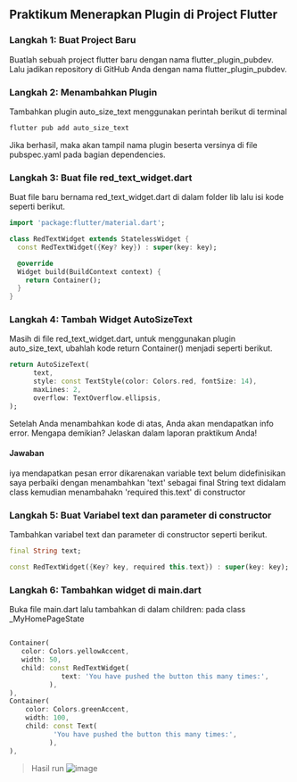 ## Praktikum Menerapkan Plugin di Project Flutter

### Langkah 1: Buat Project Baru
Buatlah sebuah project flutter baru dengan nama flutter_plugin_pubdev. Lalu jadikan repository di GitHub Anda dengan nama flutter_plugin_pubdev.

### Langkah 2: Menambahkan Plugin
Tambahkan plugin auto_size_text menggunakan perintah berikut di terminal
~~~Dart
flutter pub add auto_size_text
~~~
Jika berhasil, maka akan tampil nama plugin beserta versinya di file pubspec.yaml pada bagian dependencies.

### Langkah 3: Buat file red_text_widget.dart
Buat file baru bernama red_text_widget.dart di dalam folder lib lalu isi kode seperti berikut.
~~~Dart
import 'package:flutter/material.dart';

class RedTextWidget extends StatelessWidget {
  const RedTextWidget({Key? key}) : super(key: key);

  @override
  Widget build(BuildContext context) {
    return Container();
  }
}
~~~

### Langkah 4: Tambah Widget AutoSizeText
Masih di file red_text_widget.dart, untuk menggunakan plugin auto_size_text, ubahlah kode return Container() menjadi seperti berikut.

~~~Dart
return AutoSizeText(
      text,
      style: const TextStyle(color: Colors.red, fontSize: 14),
      maxLines: 2,
      overflow: TextOverflow.ellipsis,
);
~~~

Setelah Anda menambahkan kode di atas, Anda akan mendapatkan info error. Mengapa demikian? Jelaskan dalam laporan praktikum Anda!

#### Jawaban
iya mendapatkan pesan error dikarenakan variable text belum didefinisikan
saya perbaiki dengan menambahkan 'text' sebagai final String text didalam class kemudian
menambahakn 'required this.text' di constructor

### Langkah 5: Buat Variabel text dan parameter di constructor
Tambahkan variabel text dan parameter di constructor seperti berikut.
~~~Dart
final String text;

const RedTextWidget({Key? key, required this.text}) : super(key: key);
~~~


### Langkah 6: Tambahkan widget di main.dart
Buka file main.dart lalu tambahkan di dalam children: pada class _MyHomePageState

~~~Dart

Container(
   color: Colors.yellowAccent,
   width: 50,
   child: const RedTextWidget(
             text: 'You have pushed the button this many times:',
          ),
),
Container(
    color: Colors.greenAccent,
    width: 100,
    child: const Text(
           'You have pushed the button this many times:',
          ),
),
~~~

>Hasil run
![image](/W7/Fflutter_plugin_pubdev/image/Prak.png)